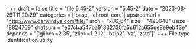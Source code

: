 +++
draft = false
title = "file 5.45-2"
version = "5.45-2"
date = "2023-08-29T11:20:29"
categories = ['base', 'chroot-core']
upstreamurl = "http://www.darwinsys.com/file/"
arch = "x86_64"
size = "420648"
usize = "8824769"
sha1sum = "e07cba547ba91832730fa5c612a655de8e9eb43e"
depends = "['glibc>=2.35', 'zlib>=1.2.12', 'bzip2', 'xz', 'zstd']"
+++
File type identification utility